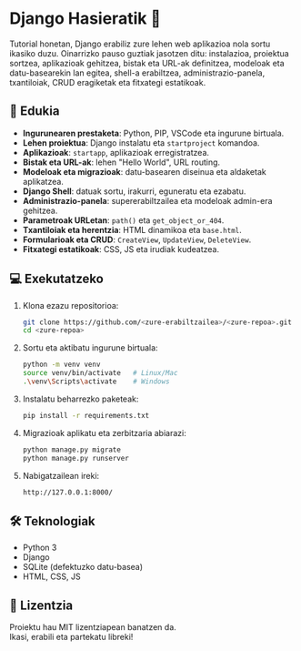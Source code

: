 # Django Hasieratik 🚀

Tutorial honetan, Django erabiliz zure lehen web aplikazioa nola sortu
ikasiko duzu. Oinarrizko pauso guztiak jasotzen ditu: instalazioa,
proiektua sortzea, aplikazioak gehitzea, bistak eta URL-ak definitzea,
modeloak eta datu-basearekin lan egitea, shell-a erabiltzea,
administrazio-panela, txantiloiak, CRUD eragiketak eta fitxategi
estatikoak.

## 📂 Edukia

-   **Ingurunearen prestaketa**: Python, PIP, VSCode eta ingurune
    birtuala.
-   **Lehen proiektua**: Django instalatu eta `startproject` komandoa.
-   **Aplikazioak**: `startapp`, aplikazioak erregistratzea.
-   **Bistak eta URL-ak**: lehen "Hello World", URL routing.
-   **Modeloak eta migrazioak**: datu-basearen diseinua eta aldaketak
    aplikatzea.
-   **Django Shell**: datuak sortu, irakurri, eguneratu eta ezabatu.
-   **Administrazio-panela**: supererabiltzailea eta modeloak admin-era
    gehitzea.
-   **Parametroak URLetan**: `path()` eta `get_object_or_404`.
-   **Txantiloiak eta herentzia**: HTML dinamikoa eta `base.html`.
-   **Formularioak eta CRUD**: `CreateView`, `UpdateView`, `DeleteView`.
-   **Fitxategi estatikoak**: CSS, JS eta irudiak kudeatzea.

## 💻 Exekutatzeko

1.  Klona ezazu repositorioa:

    ``` bash
    git clone https://github.com/<zure-erabiltzailea>/<zure-repoa>.git
    cd <zure-repoa>
    ```

2.  Sortu eta aktibatu ingurune birtuala:

    ``` bash
    python -m venv venv
    source venv/bin/activate   # Linux/Mac
    .\venv\Scripts\activate    # Windows
    ```

3.  Instalatu beharrezko paketeak:

    ``` bash
    pip install -r requirements.txt
    ```

4.  Migrazioak aplikatu eta zerbitzaria abiarazi:

    ``` bash
    python manage.py migrate
    python manage.py runserver
    ```

5.  Nabigatzailean ireki:

        http://127.0.0.1:8000/

## 🛠 Teknologiak

-   Python 3
-   Django
-   SQLite (defektuzko datu-basea)
-   HTML, CSS, JS

## 📜 Lizentzia

Proiektu hau MIT lizentziapean banatzen da.\
Ikasi, erabili eta partekatu libreki!
